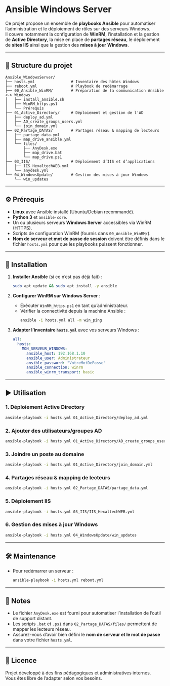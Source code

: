 # Ansible Windows Server

Ce projet propose un ensemble de **playbooks Ansible** pour automatiser l’administration et le déploiement de rôles sur des serveurs Windows.  
Il couvre notamment la configuration de **WinRM**, l’installation et la gestion de **Active Directory**, la mise en place de **partages réseau**, le déploiement de **sites IIS** ainsi que la gestion des **mises à jour Windows**.

---

## 📂 Structure du projet

```
Ansible_WindowsServer/
├── hosts.yml                # Inventaire des hôtes Windows
├── reboot.yml               # Playbook de redémarrage
├── 00_Ansible_WinRM/        # Préparation de la communication Ansible <-> Windows
│   ├── install_ansible.sh
│   ├── WinRM_https.ps1
│   └── Prérequis
├── 01_Active_Directory/     # Déploiement et gestion de l'AD
│   ├── deploy_ad.yml
│   ├── AD_create_groups_users.yml
│   └── join_domain.yml
├── 02_Partage_DATAS/        # Partages réseau & mapping de lecteurs
│   ├── partage_data.yml
│   ├── map_drive_ansible.yml
│   └── files/
│       ├── AnyDesk.exe
│       ├── map_drive.bat
│       └── map_drive.ps1
├── 03_IIS/                  # Déploiement d’IIS et d’applications
│   ├── IIS_HexaltechWEB.yml
│   └── anydesk.yml
└── 04_WindowsUpdate/        # Gestion des mises à jour Windows
    └── win_updates
```

---

## ⚙️ Prérequis

- **Linux** avec Ansible installé (Ubuntu/Debian recommandé).  
- **Python 3** et `ansible-core`.  
- Un ou plusieurs serveurs **Windows Server** accessibles via WinRM (HTTPS).  
- Scripts de configuration WinRM (fournis dans `00_Ansible_WinRM/`).  
- **Nom de serveur et mot de passe de session** doivent être définis dans le fichier `hosts.yml` pour que les playbooks puissent fonctionner.

---

## 🚀 Installation

1. **Installer Ansible** (si ce n’est pas déjà fait) :
   ```bash
   sudo apt update && sudo apt install -y ansible
   ```

2. **Configurer WinRM sur Windows Server** :  
   - Exécuter `WinRM_https.ps1` en tant qu’administrateur.  
   - Vérifier la connectivité depuis la machine Ansible :  
     ```bash
     ansible -i hosts.yml all -m win_ping
     ```

3. **Adapter l’inventaire `hosts.yml`** avec vos serveurs Windows :
   ```yaml
   all:
     hosts:
       MON_SERVEUR_WINDOWS:
         ansible_host: 192.168.1.10
         ansible_user: Administrateur
         ansible_password: "VotreMotDePasse"
         ansible_connection: winrm
         ansible_winrm_transport: basic
   ```

---

## ▶️ Utilisation

### 1. Déploiement Active Directory
```bash
ansible-playbook -i hosts.yml 01_Active_Directory/deploy_ad.yml
```

### 2. Ajouter des utilisateurs/groupes AD
```bash
ansible-playbook -i hosts.yml 01_Active_Directory/AD_create_groups_users.yml
```

### 3. Joindre un poste au domaine
```bash
ansible-playbook -i hosts.yml 01_Active_Directory/join_domain.yml
```

### 4. Partages réseau & mapping de lecteurs
```bash
ansible-playbook -i hosts.yml 02_Partage_DATAS/partage_data.yml
```

### 5. Déploiement IIS
```bash
ansible-playbook -i hosts.yml 03_IIS/IIS_HexaltechWEB.yml
```

### 6. Gestion des mises à jour Windows
```bash
ansible-playbook -i hosts.yml 04_WindowsUpdate/win_updates
```

---

## 🛠️ Maintenance

- Pour redémarrer un serveur :
  ```bash
  ansible-playbook -i hosts.yml reboot.yml
  ```

---

## 📌 Notes

- Le fichier `AnyDesk.exe` est fourni pour automatiser l’installation de l’outil de support distant.  
- Les scripts `.bat` et `.ps1` dans `02_Partage_DATAS/files/` permettent de mapper les lecteurs réseau.  
- Assurez-vous d’avoir bien défini le **nom de serveur et le mot de passe** dans votre fichier `hosts.yml`.  

---

## 📄 Licence

Projet développé à des fins pédagogiques et administratives internes.  
Vous êtes libre de l’adapter selon vos besoins.
